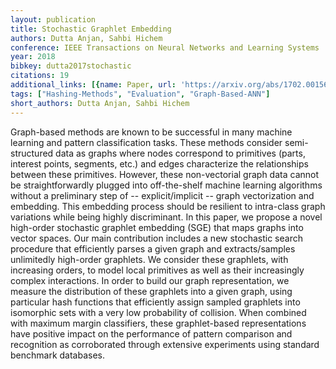 ```yaml
---
layout: publication
title: Stochastic Graphlet Embedding
authors: Dutta Anjan, Sahbi Hichem
conference: IEEE Transactions on Neural Networks and Learning Systems
year: 2018
bibkey: dutta2017stochastic
citations: 19
additional_links: [{name: Paper, url: 'https://arxiv.org/abs/1702.00156'}]
tags: ["Hashing-Methods", "Evaluation", "Graph-Based-ANN"]
short_authors: Dutta Anjan, Sahbi Hichem
---
```

Graph-based methods are known to be successful in many machine learning and
pattern classification tasks. These methods consider semi-structured data as
graphs where nodes correspond to primitives (parts, interest points, segments,
etc.) and edges characterize the relationships between these primitives.
However, these non-vectorial graph data cannot be straightforwardly plugged
into off-the-shelf machine learning algorithms without a preliminary step of --
explicit/implicit -- graph vectorization and embedding. This embedding process
should be resilient to intra-class graph variations while being highly
discriminant. In this paper, we propose a novel high-order stochastic graphlet
embedding (SGE) that maps graphs into vector spaces. Our main contribution
includes a new stochastic search procedure that efficiently parses a given
graph and extracts/samples unlimitedly high-order graphlets. We consider these
graphlets, with increasing orders, to model local primitives as well as their
increasingly complex interactions. In order to build our graph representation,
we measure the distribution of these graphlets into a given graph, using
particular hash functions that efficiently assign sampled graphlets into
isomorphic sets with a very low probability of collision. When combined with
maximum margin classifiers, these graphlet-based representations have positive
impact on the performance of pattern comparison and recognition as corroborated
through extensive experiments using standard benchmark databases.